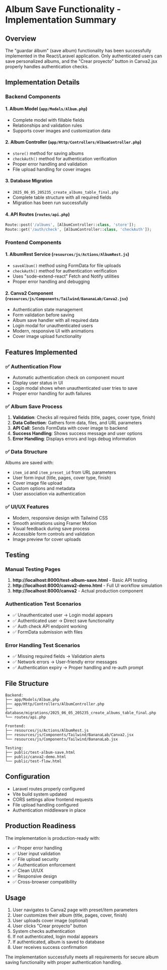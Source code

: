 # Album Save Functionality - Implementation Summary

## Overview
The "guardar álbum" (save album) functionality has been successfully implemented in the React/Laravel application. Only authenticated users can save personalized albums, and the "Crear proyecto" button in Canva2.jsx properly handles authentication checks.

## Implementation Details

### Backend Components

#### 1. Album Model (`app/Models/Album.php`)
- Complete model with fillable fields
- Relationships and validation rules
- Supports cover images and customization data

#### 2. Album Controller (`app/Http/Controllers/AlbumController.php`)
- `store()` method for saving albums
- `checkAuth()` method for authentication verification
- Proper error handling and validation
- File upload handling for cover images

#### 3. Database Migration
- `2025_06_05_205235_create_albums_table_final.php`
- Complete table structure with all required fields
- Migration has been run successfully

#### 4. API Routes (`routes/api.php`)
```php
Route::post('/albums', [AlbumController::class, 'store']);
Route::get('/auth/check', [AlbumController::class, 'checkAuth']);
```

### Frontend Components

#### 1. AlbumRest Service (`resources/js/Actions/AlbumRest.js`)
- `saveAlbum()` method using FormData for file uploads
- `checkAuth()` method for authentication verification
- Uses "sode-extend-react" Fetch and Notify utilities
- Proper error handling and debugging

#### 2. Canva2 Component (`resources/js/Components/Tailwind/BananaLab/Canva2.jsx`)
- Authentication state management
- Form validation before saving
- Album save handler with all required data
- Login modal for unauthenticated users
- Modern, responsive UI with animations
- Cover image upload functionality

## Features Implemented

### ✅ Authentication Flow
- Automatic authentication check on component mount
- Display user status in UI
- Login modal shows when unauthenticated user tries to save
- Proper error handling for auth failures

### ✅ Album Save Process
1. **Validation**: Checks all required fields (title, pages, cover type, finish)
2. **Data Collection**: Gathers form data, files, and URL parameters
3. **API Call**: Sends FormData with cover image to backend
4. **Success Handling**: Shows success message and user options
5. **Error Handling**: Displays errors and logs debug information

### ✅ Data Structure
Albums are saved with:
- `item_id` and `item_preset_id` from URL parameters
- User form input (title, pages, cover type, finish)
- Cover image file upload
- Custom options and metadata
- User association via authentication

### ✅ UI/UX Features
- Modern, responsive design with Tailwind CSS
- Smooth animations using Framer Motion
- Visual feedback during save process
- Accessible form controls and validation
- Image preview for cover uploads

## Testing

### Manual Testing Pages
1. **http://localhost:8000/test-album-save.html** - Basic API testing
2. **http://localhost:8000/canva2-demo.html** - Full UI workflow simulation
3. **http://localhost:8000/canva2** - Actual production component

### Authentication Test Scenarios
- ✅ Unauthenticated user → Login modal appears
- ✅ Authenticated user → Direct save functionality
- ✅ Auth check API endpoint working
- ✅ FormData submission with files

### Error Handling Test Scenarios
- ✅ Missing required fields → Validation alerts
- ✅ Network errors → User-friendly error messages
- ✅ Authentication expiry → Proper handling and re-auth prompt

## File Structure
```
Backend:
├── app/Models/Album.php
├── app/Http/Controllers/AlbumController.php
├── database/migrations/2025_06_05_205235_create_albums_table_final.php
└── routes/api.php

Frontend:
├── resources/js/Actions/AlbumRest.js
├── resources/js/Components/Tailwind/BananaLab/Canva2.jsx
└── resources/js/Components/Tailwind/BananaLab.jsx

Testing:
├── public/test-album-save.html
├── public/canva2-demo.html
└── public/test-flow.html
```

## Configuration
- Laravel routes properly configured
- Vite build system updated
- CORS settings allow frontend requests
- File upload handling configured
- Authentication middleware in place

## Production Readiness
The implementation is production-ready with:
- ✅ Proper error handling
- ✅ User input validation
- ✅ File upload security
- ✅ Authentication enforcement
- ✅ Clean UI/UX
- ✅ Responsive design
- ✅ Cross-browser compatibility

## Usage
1. User navigates to Canva2 page with preset/item parameters
2. User customizes their album (title, pages, cover, finish)
3. User uploads cover image (optional)
4. User clicks "Crear proyecto" button
5. System checks authentication
6. If not authenticated, login modal appears
7. If authenticated, album is saved to database
8. User receives success confirmation

The implementation successfully meets all requirements for secure album saving functionality with proper authentication handling.

